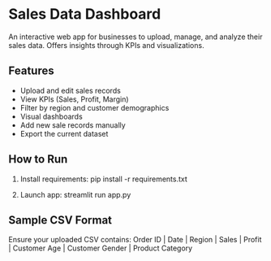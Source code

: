 # Sales Data Dashboard

An interactive web app for businesses to upload, manage, and analyze their sales data. Offers insights through KPIs and visualizations.

## Features
- Upload and edit sales records
- View KPIs (Sales, Profit, Margin)
- Filter by region and customer demographics
- Visual dashboards
- Add new sale records manually
- Export the current dataset

## How to Run
1. Install requirements:
   pip install -r requirements.txt

2. Launch app:
   streamlit run app.py

## Sample CSV Format
Ensure your uploaded CSV contains:
Order ID | Date | Region | Sales | Profit | Customer Age | Customer Gender | Product Category
